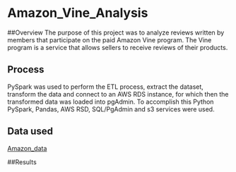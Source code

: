 # Amazon_Vine_Analysis

##Overview
The purpose of this project was to analyze reviews written by members that participate on the paid Amazon Vine program. The Vine program is a service that allows sellers to receive reviews of their products. 

## Process
PySpark was used to perform the ETL process, extract the dataset, transform the data and connect to an AWS RDS instance, for which then the transformed data was loaded into pgAdmin. To accomplish this Python PySpark, Pandas, AWS RSD, SQL/PgAdmin and s3 services were used. 

## Data used
[Amazon_data](https://s3.amazonaws.com/amazon-reviews-pds/tsv/amazon_reviews_us_Tools_v1_00.tsv.gz) 


##Results

